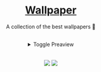<div align="center">
    <h1><a href="https://github.com/mobinjavari/Wallpapers">Wallpaper</a></h1>
    <p>A collection of the best wallpapers 🔅</p><br>
    <details>
        <summary>Toggle Preaview</summary><br>
        <img src="./wallpapers/Desktop-1151.jpg" width="auto"><br>
        <img src="./wallpapers/Desktop-1160.jpg" width="auto"><br>
        <img src="./wallpapers/Desktop-1171.jpg" width="auto"><br>
        <img src="./wallpapers/Desktop-1175.png" width="auto"><br>
        <img src="./wallpapers/Desktop-1179.png" width="auto"><br>
        <img src="./wallpapers/Desktop-1272.jpg" width="auto"><br>
        <img src="./wallpapers/Desktop-13110.png" width="auto"><br>
        <img src="./wallpapers/Desktop-1291.jpg" width="auto"><br>
        <img src="./wallpapers/Desktop-13119.png" width="auto"><br>
        <img src="./wallpapers/Desktop-1231.jpg" width="auto"><br>
        <img src="./wallpapers/Desktop-1241.jpg" width="auto"><br>
        <img src="./wallpapers/Desktop-1295.jpg" width="auto"><br>
        <p align="left"><a href="https://github.com/mobinjavari/wallpapers/tree/main/wallpapers">more wallpapers ...</a></p>
    </details><br><br>
    <img src="https://img.shields.io/github/stars/mobinjavari/wallpapers?color=4C8EDA&labelColor=252932">
    <img src="https://img.shields.io/github/repo-size/mobinjavari/wallpapers?color=4C8EDA&labelColor=252932">
</div><br>